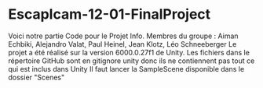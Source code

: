 # EscapIcam-12-01-FinalProject

Voici notre partie Code pour le Projet Info.
Membres du groupe : Aiman Echbiki, Alejandro Valat, Paul Heinel, Jean Klotz, Léo Schneeberger
Le projet a été réalisé sur la version 6000.0.27f1 de Unity.
Les fichiers dans le répertoire GitHub sont en gitignore unity donc ils ne contiennent pas tout ce qui est inclus dans Unity
Il faut lancer la SampleScene disponible dans le dossier "Scenes"
